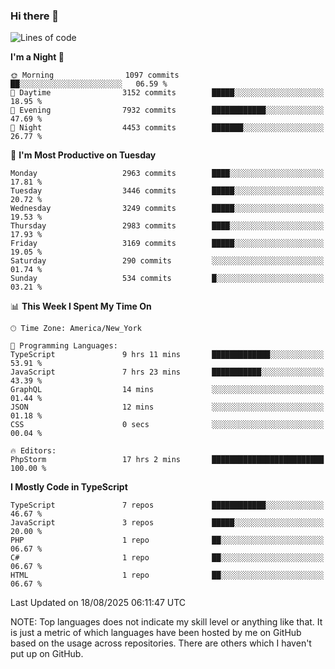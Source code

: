 ### Hi there 👋

<!--
**LynxJinxxy/LynxJinxxy** is a ✨ _special_ ✨ repository because its `README.md` (this file) appears on your GitHub profile.

Here are some ideas to get you started:

- 🔭 I’m currently working on ...
- 🌱 I’m currently learning ...
- 👯 I’m looking to collaborate on ...
- 🤔 I’m looking for help with ...
- 💬 Ask me about ...
- 📫 How to reach me: ...
- 😄 Pronouns: ...
- ⚡ Fun fact: ...
-->

<!--START_SECTION:waka-->
![Lines of code](https://img.shields.io/badge/From%20Hello%20World%20I%27ve%20Written-25.0%20million%20lines%20of%20code-blue)

**I'm a Night 🦉** 

```text
🌞 Morning                1097 commits        ██░░░░░░░░░░░░░░░░░░░░░░░   06.59 % 
🌆 Daytime                3152 commits        █████░░░░░░░░░░░░░░░░░░░░   18.95 % 
🌃 Evening                7932 commits        ████████████░░░░░░░░░░░░░   47.69 % 
🌙 Night                  4453 commits        ███████░░░░░░░░░░░░░░░░░░   26.77 % 
```
📅 **I'm Most Productive on Tuesday** 

```text
Monday                   2963 commits        ████░░░░░░░░░░░░░░░░░░░░░   17.81 % 
Tuesday                  3446 commits        █████░░░░░░░░░░░░░░░░░░░░   20.72 % 
Wednesday                3249 commits        █████░░░░░░░░░░░░░░░░░░░░   19.53 % 
Thursday                 2983 commits        ████░░░░░░░░░░░░░░░░░░░░░   17.93 % 
Friday                   3169 commits        █████░░░░░░░░░░░░░░░░░░░░   19.05 % 
Saturday                 290 commits         ░░░░░░░░░░░░░░░░░░░░░░░░░   01.74 % 
Sunday                   534 commits         █░░░░░░░░░░░░░░░░░░░░░░░░   03.21 % 
```


📊 **This Week I Spent My Time On** 

```text
🕑︎ Time Zone: America/New_York

💬 Programming Languages: 
TypeScript               9 hrs 11 mins       █████████████░░░░░░░░░░░░   53.91 % 
JavaScript               7 hrs 23 mins       ███████████░░░░░░░░░░░░░░   43.39 % 
GraphQL                  14 mins             ░░░░░░░░░░░░░░░░░░░░░░░░░   01.44 % 
JSON                     12 mins             ░░░░░░░░░░░░░░░░░░░░░░░░░   01.18 % 
CSS                      0 secs              ░░░░░░░░░░░░░░░░░░░░░░░░░   00.04 % 

🔥 Editors: 
PhpStorm                 17 hrs 2 mins       █████████████████████████   100.00 % 
```

**I Mostly Code in TypeScript** 

```text
TypeScript               7 repos             ████████████░░░░░░░░░░░░░   46.67 % 
JavaScript               3 repos             █████░░░░░░░░░░░░░░░░░░░░   20.00 % 
PHP                      1 repo              ██░░░░░░░░░░░░░░░░░░░░░░░   06.67 % 
C#                       1 repo              ██░░░░░░░░░░░░░░░░░░░░░░░   06.67 % 
HTML                     1 repo              ██░░░░░░░░░░░░░░░░░░░░░░░   06.67 % 
```




 Last Updated on 18/08/2025 06:11:47 UTC
<!--END_SECTION:waka-->
NOTE: Top languages does not indicate my skill level or anything like that. It is just a metric of which languages have been hosted by me on GitHub based on the usage across repositories. There are others which I haven't put up on GitHub.
